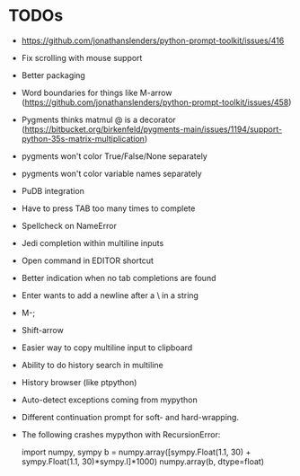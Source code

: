 # TODOs

- https://github.com/jonathanslenders/python-prompt-toolkit/issues/416
- Fix scrolling with mouse support
- Better packaging
- Word boundaries for things like M-arrow (https://github.com/jonathanslenders/python-prompt-toolkit/issues/458)
- Pygments thinks matmul @ is a decorator (https://bitbucket.org/birkenfeld/pygments-main/issues/1194/support-python-35s-matrix-multiplication)
- pygments won't color True/False/None separately
- pygments won't color variable names separately
- PuDB integration
- Have to press TAB too many times to complete
- Spellcheck on NameError
- Jedi completion within multiline inputs
- Open command in EDITOR shortcut
- Better indication when no tab completions are found
- Enter wants to add a newline after a \ in a string
- M-;
- Shift-arrow
- Easier way to copy multiline input to clipboard
- Ability to do history search in multiline
- History browser (like ptpython)
- Auto-detect exceptions coming from mypython
- Different continuation prompt for soft- and hard-wrapping.
- The following crashes mypython with RecursionError:

    import numpy, sympy
    b = numpy.array([sympy.Float(1.1, 30) + sympy.Float(1.1, 30)*sympy.I]*1000)
    numpy.array(b, dtype=float)
